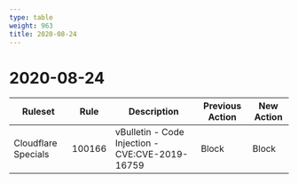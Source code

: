 ```yaml
---
type: table
weight: 963
title: 2020-08-24
---
```


# 2020-08-24

<TableWrap><table style="width: 100%">

<thead>
  <tr>
    <th>Ruleset</th>
    <th>Rule</th>
    <th>Description</th>
    <th>Previous Action</th>
    <th>New Action</th>
  </tr>
</thead>
<tbody>
  <tr>
    <td>Cloudflare Specials</td>
    <td>100166</td>
    <td>vBulletin - Code Injection - CVE:CVE-2019-16759</td>
    <td>Block</td>
    <td>Block</td>
  </tr>
</tbody>

</table></TableWrap>
